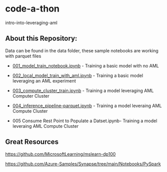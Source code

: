 <!-- #region -->
# code-a-thon

intro-into-leveraging-aml

## About this Repository:

Data can be found in the data folder, these sample notebooks are working with parquet files

- [001_model_train_notebook.ipynb](001_model_train_notebook.ipynb) - Training a basic model with no AML

- [002_local_model_train_with_aml.ipynb](002_local_model_train_with_aml.ipynb) - Training a basic model leveraging an AML experiment

- [003_compute_cluster_train.ipynb](003_compute_cluster_train.ipynb) - Training a model leveraging AML Computer Cluster

- [004_inference_pipeline-parquet.ipynb](004_inference_pipeline-parquet.ipynb) - Training a model leveraing AML Compute Cluster

- 005 Consume Rest Point to Populate a Datset.ipynb- Training a model leveraing AML Compute Cluster



## Great Resources

https://github.com/MicrosoftLearning/mslearn-dp100

https://github.com/Azure-Samples/Synapse/tree/main/Notebooks/PySpark

